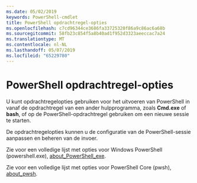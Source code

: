 ```yaml
---
ms.date: 05/02/2019
keywords: PowerShell-cmdlet
title: PowerShell opdrachtregel-opties
ms.openlocfilehash: c7cd96344ce3686fa33725320f86a9c86ac6a68b
ms.sourcegitcommit: 58fb23c854f5a8b40ad1f952d3323aeeccac7a24
ms.translationtype: MT
ms.contentlocale: nl-NL
ms.lasthandoff: 05/07/2019
ms.locfileid: "65229780"
---
```

# <a name="powershell-command-line-options"></a>PowerShell opdrachtregel-opties

U kunt opdrachtregelopties gebruiken voor het uitvoeren van PowerShell in vanaf de opdrachtregel van een ander hulpprogramma, zoals **Cmd.exe** of **bash**, of op de PowerShell-opdrachtregel gebruiken om een nieuwe sessie te starten.

De opdrachtregelopties kunnen u de configuratie van de PowerShell-sessie aanpassen en beheren van de invoer.

Zie voor een volledige lijst met opties voor Windows PowerShell (powershell.exe), [about_PowerShell_exe](/powershell/module/Microsoft.PowerShell.Core/About/about_PowerShell_exe).

Zie voor een volledige lijst met opties voor PowerShell Core (pwsh), [about_pwsh](/powershell/module/Microsoft.PowerShell.Core/About/about_pwsh).